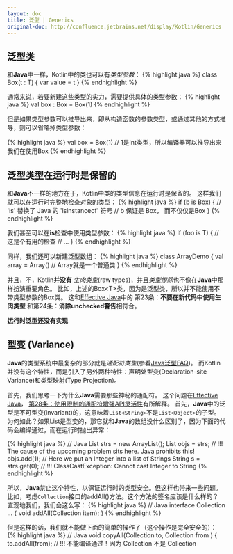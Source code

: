 ```yaml
---
layout: doc
title: 泛型 | Generics
original-doc: http://confluence.jetbrains.net/display/Kotlin/Generics
---
```


## 泛型类

和**Java**中一样，Kotlin中的类也可以有*类型参数*：
{% highlight java %}
class Box<T>(t : T) {
  var value = t
}
{% endhighlight %}


通常来说，若要新建这些类型的实力，需要提供具体的类型参数：
{% highlight java %}
val box : Box<Int> = Box<Int>(1)
{% endhighlight %}


但是如果类型参数可以推导出来，即从构造函数的参数类型，或通过其他的方式推导，则可以省略掉类型参数：

{% highlight java %}
val box = Box(1) // 1是Int类型，所以编译器可以推导出来我们在使用Box<Int>
{% endhighlight %}


## 泛型类型在运行时是保留的

和**Java**不一样的地方在于，Kotlin中类的类型信息在运行时是保留的。
这样我们就可以在运行时完整地检查对象的类型：
{% highlight java %}
if (b is Box<Int>) { // 'is' 替换了 Java 的 'isinstanceof' 符号
  // b 保证是 Box<Int>， 而不仅仅是Box
}
{% endhighlight %}


我们甚至可以在**is**检查中使用类型参数：
{% highlight java %}
if (foo is T) { // 这是个有用的检查
  // ...
}
{% endhighlight %}

同样，我们还可以新建泛型数组：
{% highlight java %}
class ArrayDemo<T> {
  val array = Array<T>() // Array就是一个普通类
}
{% endhighlight %}


并且，不，Kotlin**并没有** *生肉类型*(raw types)，并且*类型擦除*也不像在**Java**中那样扮演重要角色。
比如，上述的Box&lt;T&gt;类，因为是泛型类，所以并不能使用不带类型参数的Box类。
这和[Effective Java](http://java.sun.com/docs/books/effective/)中的
第23条：**不要在新代码中使用生肉类型**
和第24条：**消除unchecked警告**相符合。


<div class="warn">
<strong>运行时泛型还没有实现</strong>
</div>


## 型变 (Variance)

**Java**的类型系统中最复杂的部分就是*通配符类型*(参看[Java泛型FAQ](http://www.angelikalanger.com/GenericsFAQ/JavaGenericsFAQ.html))。
而Kotlin并没有这个特性，而是引入了另外两种特性：声明处型变(Declaration-site Variance)和类型映射(Type Projection)。

首先，我们思考一下为什么**Java**需要那些神秘的通配符。
这个问题在[Effective Java](http://java.sun.com/docs/books/effective/)，
[第28条：使用限制的通配符增强API灵活性](http://java.sun.com/docs/books/effective/generics.pdf)有所解释。
首先，**Java**中的泛型是不可型变(invariant)的，这意味着`List<String>`不是`List<Object>`的子型。
为何如此？如果List是型变的，那它就和**Java**的数组没什么区别了，因为下面的代码会编译通过，而在运行时抛出异常：

{% highlight java %}
// Java
List<String> strs = new ArrayList<String>();
List<Object> objs = strs; // !!! The cause of the upcoming problem sits here. Java prohibits this!
objs.add(1); // Here we put an Integer into a list of Strings
String s = strs.get(0); // !!! ClassCastException: Cannot cast Integer to String
{% endhighlight %}

所以，**Java**禁止这个特性，以保证运行时的类型安全。但这样也带来一些问题。
比如，考虑`Collection`接口的addAll()方法。这个方法的签名应该是什么样的？
直观地我们，我们会这么写：
{% highlight java %}
// Java
interface Collection<E> ... {
  void addAll(Collection<E> item);
}
{% endhighlight %}

但是这样的话，我们就不能做下面的简单的操作了（这个操作是完全安全的）：
{% highlight java %}
// Java
void copyAll(Collection<Object> to, Collection<String> from ) {
  to.addAll(from); // !!! 不能编译通过！因为 Collection<String> 不是 Collection<Object> 的子型
}
{% endhighlight %}

(在**Java**中，我们历经教训才学会了这一课，参考[Effective Java](http://java.sun.com/docs/books/effective/)
 的[第25条：**优先选择List，而不是Array**](http://java.sun.com/docs/books/effective/generics.pdf))


这就是为什么addAll()实际上的签名是：
{% highlight java %}
// Java
interface Collection<E> ... {
  void addAll(Collection<? extends E> items);
}
{% endhighlight %}

它和里，通配符参数`? extens T`表示这个方法接受一个集合，其元素的类型是*T的某个子型*，而不是T本身。
这意味着我们可以安全的从集合中读出T类型的元素（因为元素的类型是T的子型），
但是不能往其中写入T类型的参数，因为我们不知道具体是哪一个符合T子型的类型。
虽然有这个限制，但我们得到了期望的特性：`Collection<String>`*是*`Collection<? extends Object>`的子型。
用更“技术”的话说，带**extend**边界（上边界）的通配符使类型变成*协变*类型(covariant types)。

理解这个技巧的原理，关键点其实很简单：如果你只能从集合中拿出东西，那么从String的集合中拿出Object是可以的。
相反地，如果你只能往一个集合里放东西，那么往一个Object集合中放置一个String：在**Java**中，我们有
`List<? super String>`，它是`List<String>`的*父型*。
这被称为*逆变*类型，即你调用这种集合的方法时，只能使用String类型参数。
（比如`List<? super String>`集合，可以调用add(String)或者set(int, String))，
但是如果调用某个返回T的方法，只能得到Object，而不是String。

Joshua Bloch称那些你只能从中读取的对象为**生产者**(producers)，而那些只能往其中写数据的对象为**消费者**(consumers)。
他建议："**为了获得最大的灵活性，在代表生产者和消费者的输入参数最好使用通配符类型**"，
并且他提出了下面的助记词：  
**PECS 表示producer-extends, consumer-super.**

**注意**：如果你使用一个生产者对象，如`List<? extends Foo>`，不允许调用add()或者set()方法，但这并不代表这个集合是*不可变*(immutable)的。
比如，没谁阻止你调用clear()来删除列表中的全部元素，因为这个方法并不需要类型参数。
通配符(或其它的型变机制)唯一保证的事情是*类型安全*。不可变性是另一个故事。

### 声明处型变(Delaration-site variance)

假设我们有一个泛型接口`Source<T>`，但它没有带泛型参数T的方法，而只有一个方法返回T：
{% highlight java %}
// Java
interface Source<T> {
  T nextT();
}
{% endhighlight %}

那么，在类型为`Source<Object>`的变量中存入一个`Source<String>`引用，应该是完全安全的--
并没有可以调用的消费者方法。但是**Java**并不知道这一点，所以仍然禁止：
{% highlight java %}
// Java
void demo(Source<String> strs) {
  Source<Object> objects = strs; // !!! 在Java中不允许
  // ...
}
{% endhighlight %}

为了解决这个问题，我们必须将objects声明为`Source<? extends Object>`类型。
但这样做没有太多意义，因为声明变复杂后，在这个变量上可以调用所有的方法，和之前是一样的。
即我们增加了类型的复杂度，却没有带来附加价值，仅仅是因为编译器并不知道才增加的。

在Kotlin中，有一种办法可以告诉编译器这个事情。这个机制被称为*声明处型变*：
我们可以给类Source的类型参数T加上标注，以保证它只从`Source<T>`类的成员中返回(生产)，而从来不消费。
这里我们使用**out**修饰符。

{% highlight java %}
abstract class Source<out T> { 
  fun nextT() : T 
} 
 
fun demo(strs : Source<String>) { 
  val objects : Source<Any> = strs // 这样是可以的，因为T是一个out参数
  // ... 
}
{% endhighlight %}

基本的规则是：如果类C的类型参数T被声明为**out**，那么T就只能出现在成员的**out**位置(out-position)，
而加上这个限制后，这样得到的好处是，`C<Base>`是`C<Derived>`的父型了。

用更“技术”的话来说，类C在T类型参数上是*协变*的，或者说T是一个*协变类型参数*。
这时候你可以把类型C看作T的*生产者*，而不是T的*消费者*。

**out**修饰符被称为*协变标注*，而且因为它是在类型声明的地方标记的，因此称为*声明处协变*。
这和**Java**的*使用处协变*不同，Java实在使用类型时确定一个类的型变性的。

**out**之外，Kotlin还提供了互补的型变标注：**in**。它会使一个类型参数变成*逆变类型参数*：这个类型只能消费，不能生产。
逆变型参的一个很好的示例是`Comparable`：

{% highlight java %}
abstract class Comparable<in T> { 
  fun compareTo(other : T) : Int 
} 
 
fun demo(x : Comparable<Number>) { 
  x.compareTo(1.0) // 1.0 的类型是Double, 是Number的子型
  // 所以我们可以把x赋值到类型为Comparable<Double>的变量y上
  val y : Comparable<Double> = x // OK! 
}
{% endhighlight %}


我们认为**in**和**out**这两个词都自明其义（并且他们在C#中已经成功很久了），
所以上面提到的助记词并不是很有必要，但可以为了更高的目的改述它：
**[存在主义](http://en.wikipedia.org/wiki/Existentialism)的转述：Consumer in, Producer out! **:-)


### 使用处型变: 类型映射

使用**out**标记类型参数T非常方便，并且不用再烦恼使用时类型转换。
是的，这样很方便，但只是当这个类确实只返回T(生产者)的时候。
但是如果不是呢？Array是个很好的例子：
{% highlight java %}
class Array<T>(val length : Int) { 
  fun get(index : Int) : T { /* ... */ } 
  fun set(index : Int, value : T) { /* ... */ } 
}
{% endhighlight %}

这个类在T参数上既不是协变也不是逆变。而什么都不指定，也会带来一些不灵活。
考虑下面的函数：
{% highlight java %}
fun copy(from : Array<Any>, to : Array<Any>) { 
  assert {from.length == to.length} 
  for (i in from.indices) 
    to[i] = from[i] 
}
{% endhighlight %} <!--[]()-->

这个函数的目的是从一个数组拷贝数据到另一个数组。我们试试实际使用它：
{% highlight java %}
val ints : Array<Int> = array(1, 2, 3)
val any = Array<Any>(3)
copy(ints, any) // Error: 期望 (Array<Any>, Array<Any>)
{% endhighlight %}

这里我们遇到了似曾相识的问题：`Array<T>`对T是不可型变的。所以`Array<Int>`和`Array<Any>`两个类型完全没有父子关系。
为什么？ 因为如果不这样的话，copy就可以做一些坏事了。
比如它可以试着往from数组中写入一个String, 而如果我们传入的参数实际上是`Array<Int>`，
那么运行下去的某个时刻，总会抛出ClassCastException...

所以我们唯一想确保的事情就是copy()不做坏事。我们希望禁止它往from参数中写入数据，我们可以这么做：
{% highlight java %}
fun copy(from : Array<out Any>, to : Array<Any>) { 
   // ... 
}
{% endhighlight %}

这里发生的事情称作*类型映射*: 我们说from不仅仅是个简单的数组，而且是个受限制的（映射了的）数组：
我们只能调用它的返回T的方法，在这个例子中即我们只能调用get()。
这就是我们的*使用处型变*的方式。它相当于**Java**的`Array<? extends Object>`，但是稍微简单一些。

你也可以用**in**来映射类型参数：
{% highlight java %}
fun fill(dest : Array<in String>, value : String) { 
  // ... 
}
{% endhighlight %}


`Array<in String>` 相当与Java的`Array<? super String>`，即你可以传入一个CharSequence数组，或者Object数组到fill()函数中。


### 星号映射

有时候你会说你不知道类型参数的信息，但仍然想安全地使用它。我们说的安全是指我们想使用**out**映射（对象不接受消费任何未知类型的值）。
而且这个映射是限制在对应的参数的类型上限里的（即 **out** Any?，在大多数情况下）。
这种功能，我们有一个简单的写法，称为*星号映射*： `Foo<*>` 代表 `Foo<out Bar>`，其中Bar是Foo的类型参数的型上限。

**注意**：星号映射和**Java**的生肉类型很像，但不同的是，它是类型安全的。


##  泛型函数

不止类可以使用类型参数，函数也可以。通常，在函数名之后用尖括号放置函数的类型参数：
{% highlight java %}
fun singletonList<T>(item : T) : List<T> { 
    // ... 
}
{% endhighlight %}

但是对于[扩展函数](posts/extension-functions)来说，在函数名只前声明类型参数是有必要的，
因此Kotlin也支持下面的替代语法：

{% highlight java %}
fun <T> T.basicToString() : String {
  return typeinfo.typeinfo(this) + "@" + System.identityHashCode(this) 
}
{% endhighlight %}

如果在使用的时候指定类型参数，则只能跟在函数名称之后：
{% highlight java %}
val l = singletonList<Int>(1)
{% endhighlight %}


## 泛型限制

一个类型参数能够选择使用的类型的集合，是可以通过*泛型限制*来进行限制的。

## 上界

最常用的限制是*上界*，和**Java**的**extends**关键字类似：
{% highlight java %}
fun sort<T : Comparable<T>>(list : List<T>) { 
    // ... 
}
{% endhighlight %}

类型参数后面的冒号之后就是该参数的*上界*：即只有`Comparable<T>`的子型才能置换T。
比如：

{% highlight java %}
sort(list(1, 2, 3)) // OK. Int是Comparable<Int>的子型
sort(list(HashMap<Int, String>()))  // Error: HashMap<Int, String> 不是 Comparable<HashMap<Int, String>>的子型
{% endhighlight %}

如果不提供上届的话，默认上届是`Any?`。在尖括号里只能指定一个上界，如果需要更多的上界的话，需要一个单独的**where**语句：
{% highlight java %}
fun cloneWhenGreater<T : Comparable<T>>(list : List<T>, threshold : T) : List<T> 
    where T : Cloneable { 
  return list when {it > threshold} map {it.clone()} 
}
{% endhighlight %}


## 类对象

还有一种泛型限制：**类对象**的泛型限制。
它们用来限制[类对象](posts/classes-and-inheritance#class-objects)的属性，以使之在替换T参数时，保证有某个属性。

考虑下面的例子。假设我们有一个类Default，它有一个属性default，用来存放该类的默认值

{% highlight java %}
abstract class Default<T> { 
    val default : T 
}
{% endhighlight %}

比如，Int类可以这样扩展继承Default:
{% highlight java %}
class Int { 
  class object : Default<Int> { 
    override val default = 0 
  } 
  // ... 
}
{% endhighlight %}


现在我们考虑 一个函数，接受一系列[可空](posts/null-safety)的T参数，即T?，并且将所有的null替换成默认值。
{% highlight java %}
fun replaceNullsWithDefaults<T : Any>(list : List<T?>) : List<T> { 
  return list map { 
    if (it == null) 
      T.default // 现在我们还不知道T的类对象有没有这个属性
    else it 
  } 
}
{% endhighlight %}

为了让这个函数通过编译，我们需要指定一个类型限制：T的**类对象**应该是`Default<T>`的子型。
{% highlight java %}
fun replaceNullsWithDefaults<T : Any>(list : List<T?>) : List<T> 
    where class object T : Default<T> { 
      // ...
{% endhighlight %}

现在编译器就知道T(当作**类对象**来引用时)一定有**default**这个属性，所以我们就可以访问它了。
这个功能能够实现，是因为在Kotlin中，泛型类型是保留到[运行时](posts/generics#reified)的

<div class="warn">
<strong>类对象的边界还没实现</strong>
<br/>
参看相关的<a href="http://youtrack.jetbrains.com/issue/KT-1437">issue</a>
</div>

## 接下来
* [运行时类型信息](posts/rtti)
